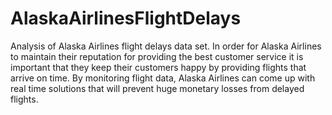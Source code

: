 # AlaskaAirlinesFlightDelays
Analysis of Alaska Airlines flight delays data set.
In order for Alaska Airlines to maintain their reputation for providing the best customer service it is important that they keep their customers happy by providing flights that arrive on time. By monitoring flight data, Alaska Airlines can come up with real time solutions that will prevent huge monetary losses from delayed flights.
